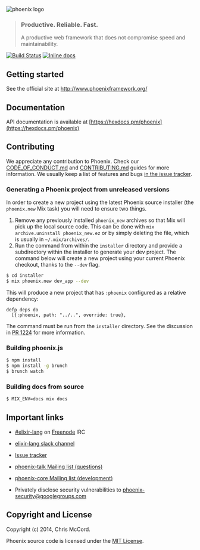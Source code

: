![phoenix logo](https://raw.githubusercontent.com/phoenixframework/phoenix/master/priv/static/phoenix.png)
> ### Productive. Reliable. Fast.
> A productive web framework that does not compromise speed and maintainability.

[![Build Status](https://api.travis-ci.org/phoenixframework/phoenix.svg)](https://travis-ci.org/phoenixframework/phoenix)
[![Inline docs](http://inch-ci.org/github/phoenixframework/phoenix.svg)](http://inch-ci.org/github/phoenixframework/phoenix)

## Getting started

See the official site at http://www.phoenixframework.org/

## Documentation

API documentation is available at [https://hexdocs.pm/phoenix](https://hexdocs.pm/phoenix)

## Contributing

We appreciate any contribution to Phoenix. Check our [CODE_OF_CONDUCT.md](CODE_OF_CONDUCT.md) and [CONTRIBUTING.md](CONTRIBUTING.md) guides for more information. We usually keep a list of features and bugs [in the issue tracker][4].

### Generating a Phoenix project from unreleased versions

In order to create a new project using the latest Phoenix source installer (the `phoenix.new` Mix task) you will need to ensure two things.

1. Remove any previously installed `phoenix_new` archives so that Mix will pick up the local source code. This can be done with `mix archive.uninstall phoenix_new.ez` or by simply deleting the file, which is usually in `~/.mix/archives/`.
2. Run the command from within the `installer` directory and provide a subdirectory within the installer to generate your dev project. The command below will create a new project using your current Phoenix checkout, thanks to the `--dev` flag.

```bash
$ cd installer
$ mix phoenix.new dev_app --dev
```

This will produce a new project that has `:phoenix` configured as a relative dependency:

```
defp deps do
  [{:phoenix, path: "../..", override: true},
```

The command must be run from the `installer` directory. See the discussion in [PR 1224](https://github.com/phoenixframework/phoenix/pull/1224) for more information.

### Building phoenix.js

```bash
$ npm install
$ npm install -g brunch
$ brunch watch
```

### Building docs from source

```bash
$ MIX_ENV=docs mix docs
```

## Important links

* [#elixir-lang][1] on [Freenode][2] IRC
* [elixir-lang slack channel][3]
* [Issue tracker][4]
* [phoenix-talk Mailing list (questions)][5]
* [phoenix-core Mailing list (development)][6]
* Privately disclose security vulnerabilities to phoenix-security@googlegroups.com

  [1]: https://webchat.freenode.net/?channels=#elixir-lang
  [2]: http://www.freenode.net/
  [3]: https://elixir-slackin.herokuapp.com/
  [4]: https://github.com/phoenixframework/phoenix/issues
  [5]: http://groups.google.com/group/phoenix-talk
  [6]: http://groups.google.com/group/phoenix-core

## Copyright and License

Copyright (c) 2014, Chris McCord.

Phoenix source code is licensed under the [MIT License](LICENSE.md).
